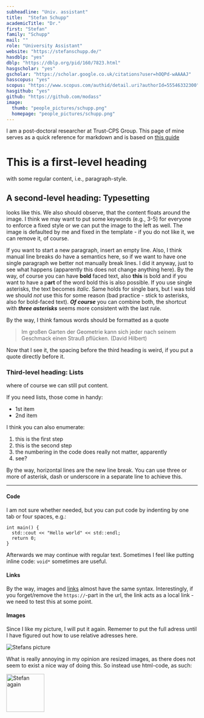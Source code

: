 ```yaml
---
subheadline: "Univ. assistant"
title:  "Stefan Schupp"
academicTitle: "Dr."
first: "Stefan"
family: "Schupp"
mail: ""
role: "University Assistant"
website: "https://stefanschupp.de/"
hasdblp: "yes"
dblp: "https://dblp.org/pid/160/7823.html"
hasgscholar: "yes"
gscholar: "https://scholar.google.co.uk/citations?user=hOQPd-wAAAAJ"
hasscopus: "yes"
scopus: "https://www.scopus.com/authid/detail.uri?authorId=55546332300"
hasgithub: "yes"
github: "https://github.com/modass"
image:
  thumb: "people_pictures/schupp.png"
  homepage: "people_pictures/schupp.png"
---
```


I am a post-doctoral researcher at Trust-CPS Group. This page of mine serves as a quick reference for markdown and is based on [this guide](https://www.markdownguide.org/basic-syntax/)


# This is a first-level heading

with some regular content, i.e., paragraph-style.

## A second-level heading: Typesetting

looks like this. We also should observe, that the content floats around the image. I think we may want to put some keywords (e.g., 3-5) for everyone to enforce a fixed style or we can put the image to the left as well. The image is defaulted by me and fixed in the template - if you do not like it, we can remove it, of course.

If you want to start a new paragraph, insert an empty line. Also, I think manual line breaks do have a semantics here, so if we want to have one single paragraph we better not manually break lines.
I did it anyway, just to see what happens (apparently this does not change anything here). By the way, of course you can have __bold__ faced text, also **this** is bold and if you want to have a p**art** of the word bold this is also possible. If you use single asterisks, the text becomes *italic*. Same holds for single bars, but I was told we should _not_ use this for some reason (bad practice - stick to asterisks, also for bold-faced text). __*Of course*__ you can combine both, the shortcut with ***three asterisks*** seems more consistent with the last rule.

By the way, I think famous words should be formatted as a quote
> Im großen Garten der Geometrie kann sich jeder nach seinem Geschmack einen Strauß pflücken. (David Hilbert)

Now that I see it, the spacing before the third heading is weird, if you put a quote directly before it.

### Third-level heading: Lists

where of course we can still put content.

If you need lists, those come in handy:
- 1st item
- 2nd item


I think you can also enumerate:
1. this is the first step
2. this is the second step
1. the numbering in the code does really not matter, apparently
1. see?

By the way, horizontal lines are the new line break. You can use three or more of asterisk, dash or underscore in a separate line to achieve this.

***

#### Code

I am not sure whether needed, but you can put code by indenting by one tab or four spaces, e.g.:

    int main() {
      std::cout << "Hello world" << std::endl;
      return 0;
    }

Afterwards we may continue with regular text. Sometimes I feel like putting inline code: `void*` sometimes are useful.

#### Links

By the way, images and [links](http://www.stefanschupp.de) almost have the same syntax.
Interestingly, if you forget/remove the `https://`-part in the url, the link acts as a local link - we need to test this at some point.

#### Images

Since I like my picture, I will put it again. Rememer to put the full adress until I have figured out how to use relative adresses here.

![Stefans picture](https://trust-cps-group.github.io/images/people_pictures/schupp.png "Look mum, I can add a mouseover text!")

What is really annoying in my opinion are resized images, as there does not seem to exist a nice way of doing this. So instead use html-code, as such:

<img src="https://trust-cps-group.github.io/images/people_pictures/schupp.png" alt="Stefan again" width="100" height="auto">
